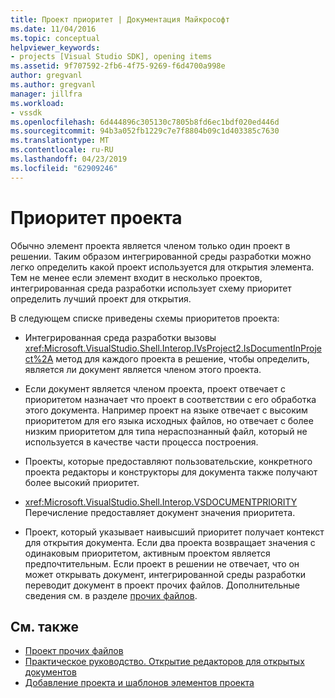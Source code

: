 ```yaml
---
title: Проект приоритет | Документация Майкрософт
ms.date: 11/04/2016
ms.topic: conceptual
helpviewer_keywords:
- projects [Visual Studio SDK], opening items
ms.assetid: 9f707592-2fb6-4f75-9269-f6d4700a998e
author: gregvanl
ms.author: gregvanl
manager: jillfra
ms.workload:
- vssdk
ms.openlocfilehash: 6d444896c305130c7805b8fd6ec1bdf020ed446d
ms.sourcegitcommit: 94b3a052fb1229c7e7f8804b09c1d403385c7630
ms.translationtype: MT
ms.contentlocale: ru-RU
ms.lasthandoff: 04/23/2019
ms.locfileid: "62909246"
---
```

# <a name="project-priority"></a>Приоритет проекта
Обычно элемент проекта является членом только один проект в решении. Таким образом интегрированной среды разработки можно легко определить какой проект используется для открытия элемента. Тем не менее если элемент входит в несколько проектов, интегрированная среда разработки использует схему приоритет определить лучший проект для открытия.

 В следующем списке приведены схемы приоритетов проекта:

- Интегрированная среда разработки вызовы <xref:Microsoft.VisualStudio.Shell.Interop.IVsProject2.IsDocumentInProject%2A> метод для каждого проекта в решение, чтобы определить, является ли документ является членом этого проекта.

- Если документ является членом проекта, проект отвечает с приоритетом назначает что проект в соответствии с его обработка этого документа. Например проект на языке отвечает с высоким приоритетом для его языка исходных файлов, но отвечает с более низким приоритетом для типа нераспознанный файл, который не используется в качестве части процесса построения.

- Проекты, которые предоставляют пользовательские, конкретного проекта редакторы и конструкторы для документа также получают более высокий приоритет.

- <xref:Microsoft.VisualStudio.Shell.Interop.VSDOCUMENTPRIORITY> Перечисление предоставляет документ значения приоритета.

- Проект, который указывает наивысший приоритет получает контекст для открытия документа. Если два проекта возвращает значения с одинаковым приоритетом, активным проектом является предпочтительным. Если проект в решении не отвечает, что он может открывать документ, интегрированной среды разработки переводит документ в проект прочих файлов. Дополнительные сведения см. в разделе [прочих файлов](../../extensibility/internals/miscellaneous-files-project.md).

## <a name="see-also"></a>См. также
- [Проект прочих файлов](../../extensibility/internals/miscellaneous-files-project.md)
- [Практическое руководство. Открытие редакторов для открытых документов](../../extensibility/how-to-open-editors-for-open-documents.md)
- [Добавление проекта и шаблонов элементов проекта](../../extensibility/internals/adding-project-and-project-item-templates.md)